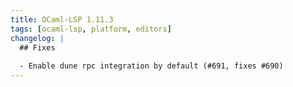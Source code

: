 ```yaml
---
title: OCaml-LSP 1.11.3
tags: [ocaml-lsp, platform, editors]
changelog: |
  ## Fixes
  
  - Enable dune rpc integration by default (#691, fixes #690)
---
```


